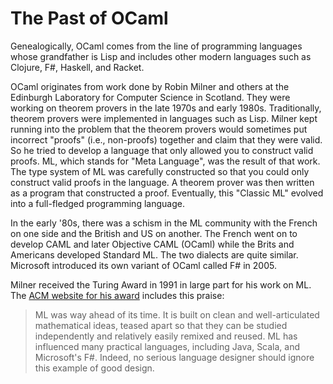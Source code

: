 # The Past of OCaml

Genealogically, OCaml comes from the line of programming languages whose
grandfather is Lisp and includes other modern languages such as Clojure, F#,
Haskell, and Racket.

OCaml originates from work done by Robin Milner and others at the Edinburgh
Laboratory for Computer Science in Scotland. They were working on theorem
provers in the late 1970s and early 1980s. Traditionally, theorem provers were
implemented in languages such as Lisp. Milner kept running into the problem that
the theorem provers would sometimes put incorrect "proofs" (i.e., non-proofs)
together and claim that they were valid. So he tried to develop a language that
only allowed you to construct valid proofs. ML, which stands for "Meta
Language", was the result of that work. The type system of ML was carefully
constructed so that you could only construct valid proofs in the language. A
theorem prover was then written as a program that constructed a proof.
Eventually, this "Classic ML" evolved into a full-fledged programming language.

In the early '80s, there was a schism in the ML community with the French on one
side and the British and US on another. The French went on to develop CAML and
later Objective CAML (OCaml) while the Brits and Americans developed Standard
ML. The two dialects are quite similar. Microsoft introduced its own variant of
OCaml called F# in 2005.

Milner received the Turing Award in 1991 in large part for his work on ML.
The [ACM website for his award][turing-milner] includes this praise:

> ML was way ahead of its time. It is built on clean and well-articulated
> mathematical ideas, teased apart so that they can be studied
> independently and relatively easily remixed and reused. ML has
> influenced many practical languages, including Java, Scala, and
> Microsoft's F#. Indeed, no serious language designer should ignore this
> example of good design.

[turing-milner]: https://amturing.acm.org/award_winners/milner_1569367.cfm
